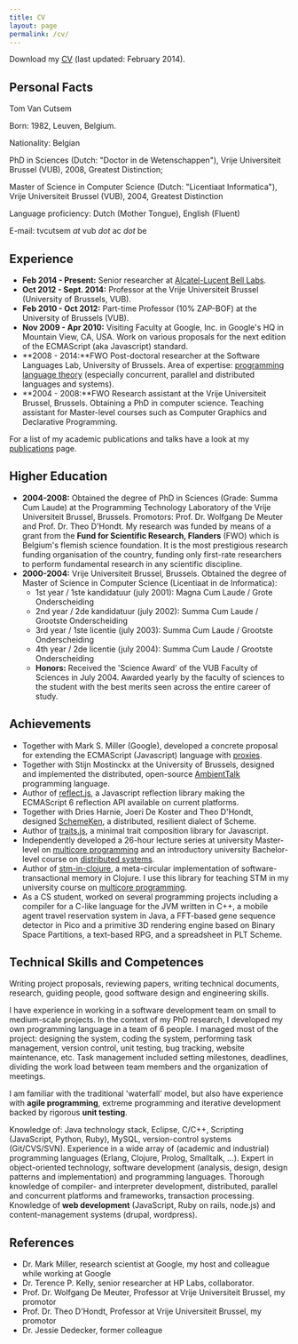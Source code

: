 ```yaml
---
title: CV
layout: page
permalink: /cv/
---
```

Download my [CV](/assets/Tom_Van_Cutsem_CV_02_2014.pdf) (last updated: February 2014).

## Personal Facts

Tom Van Cutsem

Born: 1982, Leuven, Belgium.

Nationality: Belgian

PhD in Sciences (Dutch: "Doctor in de Wetenschappen"), Vrije Universiteit Brussel (VUB), 2008, Greatest Distinction;

Master of Science in Computer Science (Dutch: "Licentiaat Informatica"), Vrije Universiteit Brussel (VUB), 2004, Greatest Distinction

Language proficiency: Dutch (Mother Tongue), English (Fluent)

E-mail: tvcutsem _at_ vub _dot_ ac _dot_ be

## Experience

*   **Feb 2014 - Present:** Senior researcher at [Alcatel-Lucent Bell Labs](https://bell-labs.com/).
*   **Oct 2012 - Sept. 2014:** Professor at the Vrije Universiteit Brussel (University of Brussels, VUB).
*   **Feb 2010 - Oct 2012:** Part-time Professor (10% ZAP-BOF) at the University of Brussels (VUB).
*   **Nov 2009 - Apr 2010:** Visiting Faculty at Google, Inc. in Google's HQ in Mountain View, CA, USA. Work on various proposals for the next edition of the ECMAScript (aka Javascript) standard.
*   **2008 - 2014:**FWO Post-doctoral researcher at the Software Languages Lab, University of Brussels. Area of expertise: [programming language theory](http://en.wikipedia.org/wiki/Programming_language_theory) (especially concurrent, parallel and distributed languages and systems).
*   **2004 - 2008:**FWO Research assistant at the Vrije Universiteit Brussel, Brussels. Obtaining a PhD in computer science. Teaching assistant for Master-level courses such as Computer Graphics and Declarative Programming.

For a list of my academic publications and talks have a look at my [publications](/publications) page.

## Higher Education

*   **2004-2008:** Obtained the degree of PhD in Sciences (Grade: Summa Cum Laude) at the Programming Technology Laboratory of the Vrije Universiteit Brussel, Brussels. Promotors: Prof. Dr. Wolfgang De Meuter and Prof. Dr. Theo D'Hondt. My research was funded by means of a grant from the **Fund for Scientific Research, Flanders** (FWO) which is Belgium's flemish science foundation. It is the most prestigious research funding organisation of the country, funding only first-rate researchers to perform fundamental research in any scientific discipline.
*   **2000-2004:** Vrije Universiteit Brussel, Brussels. Obtained the degree of Master of Science in Computer Science (Licentiaat in de Informatica):
    *   1st year / 1ste kandidatuur (july 2001): Magna Cum Laude / Grote Onderscheiding
    *   2nd year / 2de kandidatuur (july 2002): Summa Cum Laude / Grootste Onderscheiding
    *   3rd year / 1ste licentie (july 2003): Summa Cum Laude / Grootste Onderscheiding
    *   4th year / 2de licentie (july 2004): Summa Cum Laude / Grootste Onderscheiding
    *   **Honors:** Received the 'Science Award' of the VUB Faculty of Sciences in July 2004\. Awarded yearly by the faculty of sciences to the student with the best merits seen across the entire career of study.

## Achievements

*   Together with Mark S. Miller (Google), developed a concrete proposal for extending the ECMAScript (Javascript) language with [proxies](http://wiki.ecmascript.org/doku.php?id=harmony:proxies).
*   Together with Stijn Mostinckx at the University of Brussels, designed and implemented the distributed, open-source [AmbientTalk](http://code.google.com/p/ambienttalk) programming language.
*   Author of [reflect.js](https://github.com/tvcutsem/harmony-reflect), a Javascript reflection library making the ECMAScript 6 reflection API available on current platforms.
*   Together with Dries Harnie, Joeri De Koster and Theo D'Hondt, designed [SchemeKen](https://github.com/tvcutsem/schemeken), a distributed, resilient dialect of Scheme.
*   Author of [traits.js](http://www.traitsjs.org), a minimal trait composition library for Javascript.
*   Independently developed a 26-hour lecture series at university Master-level on [multicore programming](http://soft.vub.ac.be/~tvcutsem/multicore/) and an introductory university Bachelor-level course on [distributed systems](http://soft.vub.ac.be/~tvcutsem/distsys/).
*   Author of [stm-in-clojure](https://github.com/tvcutsem/stm-in-clojure), a meta-circular implementation of software-transactional memory in Clojure. I use this library for teaching STM in my university course on [multicore programming](http://soft.vub.ac.be/~tvcutsem/multicore/).
*   As a CS student, worked on several programming projects including a compiler for a C-like language for the JVM written in C++, a mobile agent travel reservation system in Java, a FFT-based gene sequence detector in Pico and a primitive 3D rendering engine based on Binary Space Partitions, a text-based RPG, and a spreadsheet in PLT Scheme.

## Technical Skills and Competences

Writing project proposals, reviewing papers, writing technical documents, research, guiding people, good software design and engineering skills.

I have experience in working in a software development team on small to medium-scale projects. In the context of my PhD research, I developed my own programming language in a team of 6 people. I managed most of the project: designing the system, coding the system, performing task management, version control, unit testing, bug tracking, website maintenance, etc. Task management included setting milestones, deadlines, dividing the work load between team members and the organization of meetings.

I am familiar with the traditional 'waterfall' model, but also have experience with **agile programming**, extreme programming and iterative development backed by rigorous **unit testing**.

Knowledge of: Java technology stack, Eclipse, C/C++, Scripting (JavaScript, Python, Ruby), MySQL, version-control systems (Git/CVS/SVN). Experience in a wide array of (academic and industrial) programming languages (Erlang, Clojure, Prolog, Smalltalk, ...). Expert in object-oriented technology, software development (analysis, design, design patterns and implementation) and programming languages. Thorough knowledge of compiler- and interpreter development, distributed, parallel and concurrent platforms and frameworks, transaction processing. Knowledge of **web development** (JavaScript, Ruby on rails, node.js) and content-management systems (drupal, wordpress).

## References

*   Dr. Mark Miller, research scientist at Google, my host and colleague while working at Google
*   Dr. Terence P. Kelly, senior researcher at HP Labs, collaborator.
*   Prof. Dr. Wolfgang De Meuter, Professor at Vrije Universiteit Brussel, my promotor
*   Prof. Dr. Theo D'Hondt, Professor at Vrije Universiteit Brussel, my promotor
*   Dr. Jessie Dedecker, former colleague